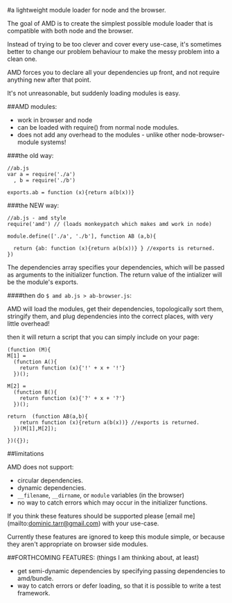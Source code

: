 #a lightweight module loader for node and the browser.

The goal of AMD is to create the simplest possible 
module loader that is compatible with both node and the browser.

Instead of trying to be too clever and cover every use-case, it's sometimes 
better to change our problem behaviour to make the messy problem into a clean one.

AMD forces you to declare all your dependencies up front, 
and not require anything new after that point.

It's not unreasonable, but suddenly loading modules is easy.

##AMD modules:

  * work in browser and node
  * can be loaded with require() from normal node modules.
  * does not add any overhead to the modules - unlike other node-browser-module systems!

###the old way:

    //ab.js
    var a = require('./a')
      , b = require('./b')
      
    exports.ab = function (x){return a(b(x))}

###the NEW way:

    //ab.js - amd style
    require('amd') // (loads monkeypatch which makes amd work in node)

    module.define(['./a', './b'], function AB (a,b){
    
      return {ab: function (x){return a(b(x))} } //exports is returned.
    })

The dependencies array specifies your dependencies, which will be passed 
as arguments to the initializer function. 
The return value of the intializer will be the module's exports.

####then do `$ amd ab.js > ab-browser.js`:

AMD will load the modules, get their dependencies, topologically sort them, 
stringify them, and plug dependencies into the correct places, with very little overhead!

then it will return a script that you can simply include on your page:

    (function (M){
    M[1] =
      (function A(){
        return function (x){'!' + x + '!'}
      })();
    
    M[2] =
      (function B(){
        return function (x){'?' + x + '?'}
      })();
    
    return  (function AB(a,b){
        return function (x){return a(b(x))} //exports is returned.
      })(M[1],M[2]);
    
    })({});

##limitations

AMD does not support:

  * circular dependencies.
  * dynamic dependencies.
  * `__filename`, `__dirname`, or `module` variables (in the browser)
  * no way to catch errors which may occur in the initializer functions.
 
If you think these features should be supported please 
[email me] (mailto:dominic.tarr@gmail.com) with your use-case.

Currently these features are ignored to keep this module simple, 
or because they aren't appropriate on browser side modules.

##FORTHCOMING FEATURES: (things I am thinking about, at least)

  * get semi-dynamic dependencies by specifying passing dependencies to amd/bundle.
  * way to catch errors or defer loading, so that it is possible to write a test framework.
